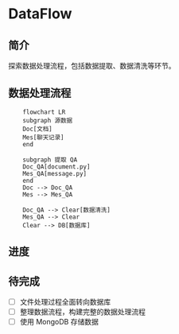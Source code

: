 # DataFlow

## 简介

探索数据处理流程，包括数据提取、数据清洗等环节。

## 数据处理流程

```mermaid
    flowchart LR
    subgraph 源数据
    Doc[文档]
    Mes[聊天记录]
    end

    subgraph 提取 QA
    Doc_QA[document.py]
    Mes_QA[message.py]
    end
    Doc --> Doc_QA
    Mes --> Mes_QA

    Doc_QA --> Clear[数据清洗]
    Mes_QA --> Clear
    Clear --> DB[数据库]
```

## 进度


## 待完成
- [ ] 文件处理过程全面转向数据库
- [ ] 整理数据流程，构建完整的数据处理流程
- [ ] 使用 MongoDB 存储数据